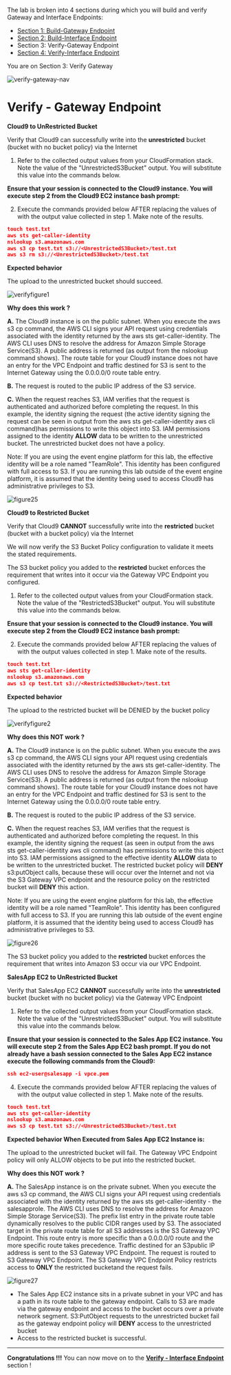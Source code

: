
The lab is broken into 4 sections during which you will build and verify Gateway and Interface Endpoints:
* [Section 1: Build-Gateway Endpoint](https://github.com/harrisn6/vpc-endpoints-lab/blob/master/build-gateway.md) 
* [Section 2: Build-Interface Endpoint](https://github.com/harrisn6/vpc-endpoints-lab/blob/master/build-interface.md) 
* Section 3: Verify-Gateway Endpoint
* [Section 4: Verify-Interface Endpoint](https://github.com/harrisn6/vpc-endpoints-lab/blob/master/verify-interface.md) 

You are on Section 3: Verify Gateway

![verify-gateway-nav](./images/us-east-1/verify-gateway-nav.png) 

# Verify - Gateway Endpoint

**Cloud9 to UnRestricted Bucket**

Verify that Cloud9 can successfully write into the **unrestricted** bucket (bucket with no bucket policy) via the Internet

1.  Refer to the collected output values from your CloudFormation stack.  Note the value of the "UnrestrictedS3Bucket" output.  You will substitute this value into the commands below.

**Ensure that your session is connected to the Cloud9 instance.  You will execute step 2 from the Cloud9 EC2 instance bash prompt:**
  
2.  Execute the commands provided below AFTER replacing the values of <UnrestrictedS3Bucket> with the output value collected in step 1.  Make note of the results.

``` json
touch test.txt
aws sts get-caller-identity
nslookup s3.amazonaws.com
aws s3 cp test.txt s3://<UnrestrictedS3Bucket>/test.txt
aws s3 rm s3://<UnrestrictedS3Bucket>/test.txt   
```

**Expected behavior** 

The upload to the unrestricted bucket should succeed. 

![verifyfigure1](./images/us-east-1/verifyfigure1.png) 


**Why does this work ?**

**A.**  The Cloud9 instance is on the public subnet. When you execute the aws s3 cp command, the AWS CLI signs your API request using credentials associated with the identity returned by the aws sts get-caller-identity.  The AWS CLI uses DNS to resolve the address for Amazon Simple Storage Service(S3).  A public address is returned (as output from the nslookup command shows).  The route table for your Cloud9 instance does not have an entry for the VPC Endpoint and traffic destined for S3 is sent to the Internet Gateway using the 0.0.0.0/0 route table entry.  

**B.**  The request is routed to the public IP address of the S3 service.  

**C.**  When the request reaches S3, IAM verifies that the request is authenticated and authorized before completing the request. In this example, the identity signing the request (the active identity signing the request can be seen in output from the aws sts get-caller-identity aws cli command)has permissions to write this object into S3.  IAM permissions assigned to the identity **ALLOW** data to be written to the unrestricted bucket. The unrestricted bucket does not have a policy.

Note:  If you are using the event engine platform for this lab, the effective identity will be a role named "TeamRole".  This identity has been configured with full access to S3.  If you are running this lab outside of the event engine platform, it is assumed that the identity being used to access Cloud9 has administrative privileges to S3.

![figure25](./images/us-east-1/figure25.png) 


**Cloud9 to Restricted Bucket**

Verify that Cloud9 **CANNOT** successfully write into the **restricted** bucket (bucket with a bucket policy) via the Internet

We will now verify the S3 Bucket Policy configuration to validate it meets the stated requirements.  

The S3 bucket policy you added to the **restricted** bucket enforces the requirement that writes into it occur via the Gateway VPC Endpoint you configured.

1.  Refer to the collected output values from your CloudFormation stack.  Note the value of the "RestrictedS3Bucket" output.  You will substitute this value into the commands below.

**Ensure that your session is connected to the Cloud9 instance.  You will execute step 2 from the Cloud9 EC2 instance bash prompt:**

2. Execute the commands provided below AFTER replacing the values of <RestrictedS3Bucket> with the output values collected in step 1.  Make note of the results.

``` json
touch test.txt
aws sts get-caller-identity
nslookup s3.amazonaws.com
aws s3 cp test.txt s3://<RestrictedS3Bucket>/test.txt
```

**Expected behavior** 

The upload to the restricted bucket will be DENIED by the bucket policy

![verifyfigure2](./images/us-east-1/verifyfigure2.png) 

**Why does this NOT work ?**

**A.**  The Cloud9 instance is on the public subnet. When you execute the aws s3 cp command, the AWS CLI signs your API request using credentials associated with the identity returned by the aws sts get-caller-identity.  The AWS CLI uses DNS to resolve the address for Amazon Simple Storage Service(S3).  A public address is returned (as output from the nslookup command shows).  The route table for your Cloud9 instance does not have an entry for the VPC Endpoint and traffic destined for S3 is sent to the Internet Gateway using the 0.0.0.0/0 route table entry.  

**B.**  The request is routed to the public IP address of the S3 service.  

**C.**  When the request reaches S3, IAM verifies that the request is authenticated and authorized before completing the request. In this example, the identity signing the request (as seen in output from the aws sts get-caller-identity aws cli command) has permissions to write this object into S3.  IAM permissions assigned to the effective identity **ALLOW** data to be written to the unrestricted bucket. The restricted bucket policy will **DENY** s3:putObject calls, because these will occur over the Internet and not via the S3 Gateway VPC endpoint and the resource policy on the restricted bucket will **DENY** this action. 

Note:  If you are using the event engine platform for this lab, the effective identity will be a role named "TeamRole".  This identity has been configured with full access to S3.  If you are running this lab outside of the event engine platform, it is assumed that the identity being used to access Cloud9 has administrative privileges to S3.

![figure26](./images/us-east-1/figure26.png) 

The S3 bucket policy you added to the **restricted** bucket enforces the requirement that writes into Amazon S3 occur via our VPC Endpoint.


**SalesApp EC2 to UnRestricted Bucket**

Verify that SalesApp EC2 **CANNOT** successfully write into the **unrestricted** bucket (bucket with no bucket policy) via the Gateway VPC Endpoint

1.  Refer to the collected output values from your CloudFormation stack.  Note the value of the "UnrestrictedS3Bucket" output.  You will substitute this value into the commands below.

**Ensure that your session is connected to the Sales App EC2 instance.  You will execute step 2 from the Sales App EC2 bash prompt.  If you do not already have a bash session connected to the Sales App EC2 instance execute the following commands from the Cloud9:**

``` json
ssh ec2-user@salesapp -i vpce.pem
```

4.  Execute the commands provided below AFTER replacing the values of <UnrestrictedS3Bucket> with the output value collected in step 1.  Make note of the results.


``` json
touch test.txt
aws sts get-caller-identity
nslookup s3.amazonaws.com
aws s3 cp test.txt s3://<UnrestrictedS3Bucket>/test.txt
```

**Expected behavior When Executed from Sales App EC2 Instance is:** 

The upload to the unrestricted bucket will fail.  The Gateway VPC Endpoint policy will only ALLOW objects to be put into the restricted bucket.

**Why does this NOT work ?**

**A.**  The SalesApp instance is on the private subnet. When you execute the aws s3 cp command, the AWS CLI signs your API request using credentials associated with the identity returned by the aws sts get-caller-identity - the salesapprole.  The AWS CLI uses DNS to resolve the address for Amazon Simple Storage Service(S3).  The prefix list entry in the private route table dynamically resolves to the public CIDR ranges used by S3.  The associated target in the private route table for all S3 addresses is the S3 Gateway VPC Endpoint.  This route entry is more specific than a 0.0.0.0/0 route and the more specific route takes precedence.  Traffic destined for an S3public IP address is sent to the S3 Gateway VPC Endpoint.  The request is routed to S3 Gateway VPC Endpoint.  The S3 Gateway VPC Endpoint Policy restricts access to **ONLY** the restricted bucketand the request fails.

![figure27](./images/us-east-1/figure27.png) 


* The Sales App EC2 instance sits in a private subnet in your VPC and has a path in its route table to the gateway endpoint.  Calls to S3 are made via the gateway endpoint and access to the bucket occurs over a private network segment. S3:PutObject requests to the unrestricted bucket fail as the gateway endpoint policy will **DENY** access to the unrestricted bucket  
* Access to the restricted bucket is successful.  

---

**Congratulations !!!**  You can now move on to the [**Verify - Interface Endpoint**](./verify-interface.md) section !